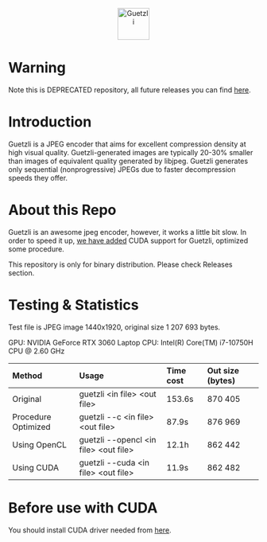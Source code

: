 <p align="center"><img src="https://cloud.githubusercontent.com/assets/203457/24553916/1f3f88b6-162c-11e7-990a-731b2560f15c.png" alt="Guetzli" width="64"></p>

# Warning

Note this is DEPRECATED repository, all future releases you can find [here](https://github.com/doterax/guetzli-cuda-opencl).

# Introduction

Guetzli is a JPEG encoder that aims for excellent compression density at high
visual quality. Guetzli-generated images are typically 20-30% smaller than
images of equivalent quality generated by libjpeg. Guetzli generates only
sequential (nonprogressive) JPEGs due to faster decompression speeds they offer.

# About this Repo
Guetzli is an awesome jpeg encoder, however, it works a little bit slow. In order to speed it up, [we have added](https://github.com/ianhuang-777/guetzli-cuda-opencl) CUDA support for Guetzli, optimized some procedure.

This repository is only for binary distribution. Please check Releases section.

# Testing & Statistics

Test file is JPEG image 1440x1920, original size 1 207 693 bytes.

GPU: NVIDIA GeForce RTX 3060 Laptop
CPU: Intel(R) Core(TM) i7-10750H CPU @ 2.60 GHz

|Method|Usage|Time cost|Out size (bytes)|
| :- | :- | :- | :- | 
|Original|guetzli \<in file> \<out file>|153.6s|870 405|
|Procedure Optimized| guetzli --c \<in file> \<out file>|87.9s|876 969|
|Using OpenCL|guetzli --opencl \<in file> \<out file>|12.1h|862 442|
|Using CUDA|guetzli --cuda \<in file> \<out file>|11.9s|862 482|


# Before use with CUDA

You should install CUDA driver needed from [here](https://developer.nvidia.com/cuda-downloads).

